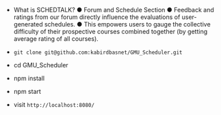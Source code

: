 -  What is SCHEDTALK?
● Forum and Schedule Section
● Feedback and ratings from our forum directly influence the evaluations of
user-generated schedules.
● This empowers users to gauge the collective difficulty of their prospective
courses combined together (by getting average rating of all courses).

- `git clone git@github.com:kabirdbasnet/GMU_Scheduler.git`
- cd GMU_Scheduler
- npm install
- npm start
- visit `http://localhost:8080/`
